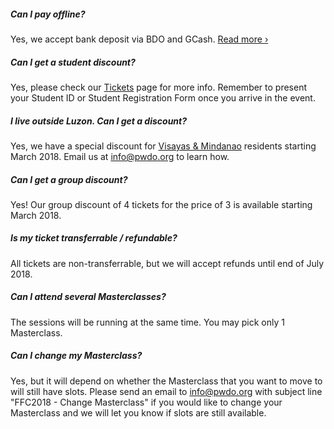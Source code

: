 ##### Can I pay offline?

Yes, we accept bank deposit via BDO and GCash. <a href="https://2018.formfunctionclass.com/tickets?id=how-to-pay" class="anchor green">Read more &rsaquo;</a>

##### Can I get a student discount?

Yes, please check our <a href="https://2018.formfunctionclass.com/tickets" class="anchor green">Tickets</a> page for more info. Remember to present your Student ID or Student Registration Form once you arrive in the event.

##### I live outside Luzon. Can I get a discount?

Yes, we have a special discount for <a href="https://2018.formfunctionclass.com/tickets">Visayas & Mindanao</a> residents starting March 2018. Email us at <a href="mailto:info@pwdo.org" class="anchor green">info@pwdo.org</a> to learn how.

##### Can I get a group discount?

Yes! Our group discount of 4 tickets for the price of 3 is available starting March 2018.

##### Is my ticket transferrable / refundable?

All tickets are non-transferrable, but we will accept refunds until end of July 2018.

##### Can I attend several Masterclasses?

The sessions will be running at the same time. You may pick only 1 Masterclass.

##### Can I change my Masterclass?

Yes, but it will depend on whether the Masterclass that you want to move to will still have slots. Please send an email to <a href="mailto:info@pwdo.org" class="anchor green">info@pwdo.org</a> with subject line "FFC2018 - Change Masterclass" if you would like to change your Masterclass and we will let you know if slots are still available.
